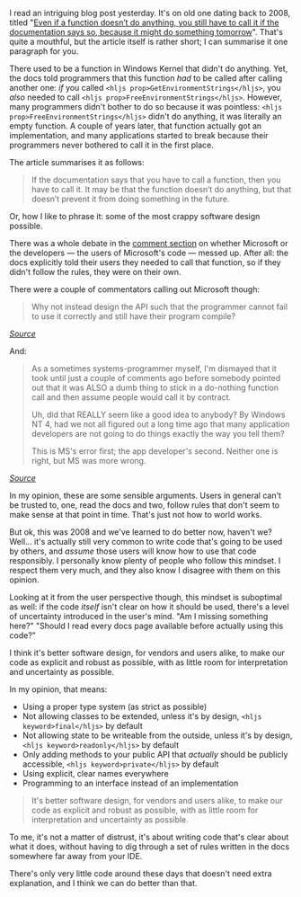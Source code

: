 I read an intriguing blog post yesterday. It's on old one dating back to 2008, titled "[Even if a function doesn’t do anything, you still have to call it if the documentation says so, because it might do something tomorrow](https://devblogs.microsoft.com/oldnewthing/20080925-00/?p=20763)". That's quite a mouthful, but the article itself is rather short; I can summarise it one paragraph for you.

There used to be a function in Windows Kernel that didn't do anything. Yet, the docs told programmers that this function _had_ to be called after calling another one: _if_ you called `<hljs prop>GetEnvironmentStrings</hljs>`, you _also_ needed to call `<hljs prop>FreeEnvironmentStrings</hljs>`. However, many programmers didn't bother to do so because it was pointless: `<hljs prop>FreeEnvironmentStrings</hljs>` didn't do anything, it was literally an empty function. A couple of years later, that function actually got an implementation, and many applications started to break because their programmers never bothered to call it in the first place.

The article summarises it as follows:

> If the documentation says that you have to call a function, then you have to call it. It may be that the function doesn’t do anything, but that doesn’t prevent it from doing something in the future.

Or, how I like to phrase it: some of the most crappy software design possible. 

There was a whole debate in the [comment section](https://web.archive.org/web/20100222121715/http://blogs.msdn.com/oldnewthing/archive/2008/09/25/8965129.aspx) on whether Microsoft or the developers — the users of Microsoft's code — messed up. After all: the docs explicitly told their users they needed to call that function, so if they didn't follow the rules, they were on their own.

There were a couple of commentators calling out Microsoft though:

> Why not instead design the API such that the programmer cannot fail to use it correctly and still have their program compile?

<em class="small center">
    <a href="https://web.archive.org/web/20100222121715/http://blogs.msdn.com/oldnewthing/archive/2008/09/25/8965129.aspx#8965837">Source</a>
</em>

And:

> As a sometimes systems-programmer myself, I'm dismayed that it took until just a couple of comments ago before somebody pointed out that it was ALSO a dumb thing to stick in a do-nothing function call and then assume people would call it by contract.
>
> Uh, did that REALLY seem like a good idea to anybody? By Windows NT 4, had we not all figured out a long time ago that many application developers are not going to do things exactly the way you tell them?
>
> This is MS's error first; the app developer's second. Neither one is right, but MS was more wrong.

<em class="small center">
    <a href="https://web.archive.org/web/20100222121715/http://blogs.msdn.com/oldnewthing/archive/2008/09/25/8965129.aspx#8966943">Source</a>
</em>

In my opinion, these are some sensible arguments. Users in general can't be trusted to, one, read the docs and two, follow rules that don't seem to make sense at that point in time. That's just not how to world works.

But ok, this was 2008 and we've learned to do better now, haven't we? Well… it's actually still very common to write code that's going to be used by others, and _assume_ those users will know how to use that code responsibly. I personally know plenty of people who follow this mindset. I respect them very much, and they also know I disagree with them on this opinion.

Looking at it from the user perspective though, this mindset is suboptimal as well: if the code _itself_ isn't clear on how it should be used, there's a level of uncertainty introduced in the user's mind. "Am I missing something here?" "Should I read every docs page available before actually using this code?"

I think it's better software design, for vendors and users alike, to make our code as explicit and robust as possible, with as little room for interpretation and uncertainty as possible.

In my opinion, that means:

- Using a proper type system (as strict as possible)
- Not allowing classes to be extended, unless it's by design, `<hljs keyword>final</hljs>` by default
- Not allowing state to be writeable from the outside, unless it's by design, `<hljs keyword>readonly</hljs>` by default
- Only adding methods to your public API that _actually_ should be publicly accessible, `<hljs keyword>private</hljs>` by default
- Using explicit, clear names everywhere
- Programming to an interface instead of an implementation

> It's better software design, for vendors and users alike, to make our code as explicit and robust as possible, with as little room for interpretation and uncertainty as possible.

To me, it's not a matter of distrust, it's about writing code that's clear about what it does, without having to dig through a set of rules written in the docs somewhere far away from your IDE. 

There's only very little code around these days that doesn't need extra explanation, and I think we can do better than that. 
